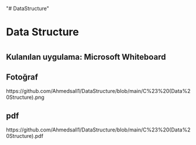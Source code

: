 "# DataStructure" 

<h1> Data Structure <h1>
  
<h2> Kulanılan uygulama: Microsoft Whiteboard </h2>

<h2> Fotoğraf </h2>

<p>https://github.com/Ahmedsall1/DataStructure/blob/main/C%23%20(Data%20Structure).png</p>

<h2> pdf </h2>

<p>https://github.com/Ahmedsall1/DataStructure/blob/main/C%23%20(Data%20Structure).pdf</p>
